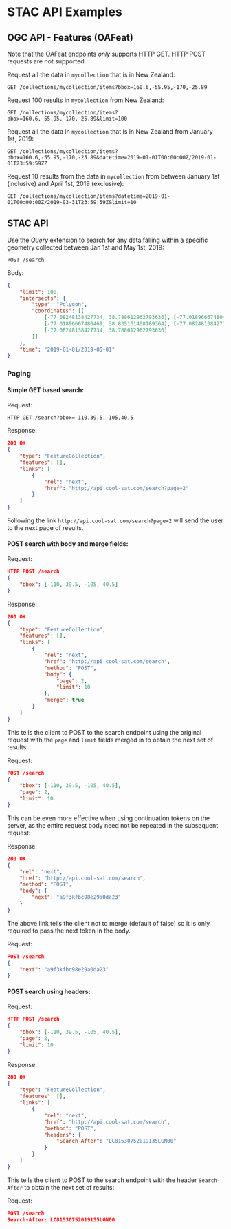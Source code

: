 # STAC API Examples

## OGC API - Features (OAFeat)

Note that the OAFeat endpoints _only_ supports HTTP GET. HTTP POST requests are not supported.

Request all the data in `mycollection` that is in New Zealand:

```
GET /collections/mycollection/items?bbox=160.6,-55.95,-170,-25.89
```

Request 100 results in `mycollection` from New Zealand:

```
GET /collections/mycollection/items?bbox=160.6,-55.95,-170,-25.89&limit=100
```

Request all the data in `mycollection` that is in New Zealand from January 1st, 2019:

```
GET /collections/mycollection/items?bbox=160.6,-55.95,-170,-25.89&datetime=2019-01-01T00:00:00Z/2019-01-01T23:59:59ZZ
```

Request 10 results from the data in `mycollection` from between January 1st (inclusive) and April 1st, 2019 (exclusive):

```
GET /collections/mycollection/items?datetime=2019-01-01T00:00:00Z/2019-03-31T23:59:59Z&limit=10
```

## STAC API

Use the _[Query](extensions/query/README.md)_ extension to search for any data falling within a specific geometry 
collected between Jan 1st and May 1st, 2019:

```
POST /search
```

Body:
```json
{
    "limit": 100,
    "intersects": {
        "type": "Polygon",
        "coordinates": [[
            [-77.08248138427734, 38.788612962793636], [-77.01896667480469, 38.788612962793636],
            [-77.01896667480469, 38.835161408189364], [-77.08248138427734, 38.835161408189364],
            [-77.08248138427734, 38.788612962793636]
        ]]
    },
    "time": "2019-01-01/2019-05-01"
}
```

### Paging

#### Simple GET based search:
Request:
```
HTTP GET /search?bbox=-110,39.5,-105,40.5
```

Response:
```json
200 OK
{
    "type": "FeatureCollection",
    "features": [],
    "links": [
        {
            "rel": "next",
            "href": "http://api.cool-sat.com/search?page=2"
        }
    ]
}
```
Following the link `http://api.cool-sat.com/search?page=2` will send the user to the next page of results.

#### POST search with body and merge fields:
Request:
```json
HTTP POST /search
{
    "bbox": [-110, 39.5, -105, 40.5]
}
```

Response:
```json
200 OK
{
    "type": "FeatureCollection",
    "features": [],
    "links": [
        {
            "rel": "next",
            "href": "http://api.cool-sat.com/search",
            "method": "POST",
            "body": {
                "page": 2,
                "limit": 10
            },
            "merge": true
        }
    ]
}
```

This tells the client to POST to the search endpoint using the original request with the `page` and `limit` fields 
merged in to obtain the next set of results:

Request:
```json
POST /search
{
    "bbox": [-110, 39.5, -105, 40.5],
    "page": 2,
    "limit": 10
}
```

This can be even more effective when using continuation tokens on the server, as the entire request body need not be 
repeated in the subsequent request:

Response:
```json
200 OK
{
    "rel": "next",
    "href": "http://api.cool-sat.com/search",
    "method": "POST",
    "body": {
        "next": "a9f3kfbc98e29a0da23"
    }
}
```
The above link tells the client not to merge (default of false) so it is only required to pass the next token in the body.

Request:
```json
POST /search
{
    "next": "a9f3kfbc98e29a0da23"
}
```

#### POST search using headers:
Request:
```json
HTTP POST /search
{
    "bbox": [-110, 39.5, -105, 40.5],
    "page": 2,
    "limit": 10
}
```

Response:
```json
200 OK
{
    "type": "FeatureCollection",
    "features": [],
    "links": [
        {
            "rel": "next",
            "href": "http://api.cool-sat.com/search",
            "method": "POST",
            "headers": {
                "Search-After": "LC81530752019135LGN00"
            }
        }
    ]
}
```

This tells the client to POST to the search endpoint with the header `Search-After` to obtain the next set of results:

Request:
```json
POST /search
Search-After: LC81530752019135LGN00
```

